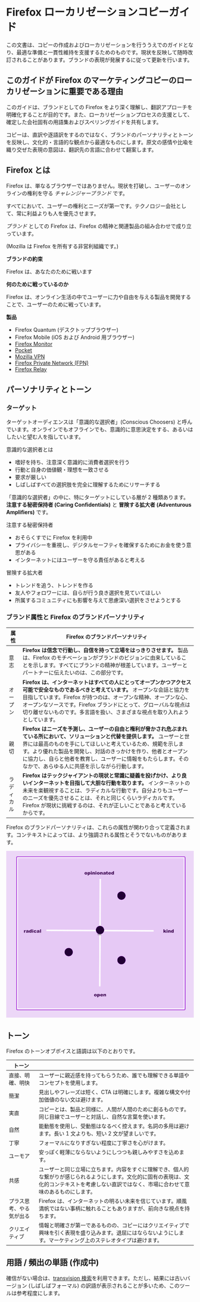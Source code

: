 Firefox ローカリゼーションコピーガイド
=======================

この文書は、コピーの作成およびローカリゼーションを行ううえでのガイドとなり、最適な準備と一貫性維持を支援するためのものです。現状を反映して随時改訂されることがあります。ブランドの表現が発展するに従って更新を行います。

このガイドが Firefox のマーケティングコピーのローカリゼーションに重要である理由
--------------------------------------------

このガイドは、ブランドとしての Firefox をより深く理解し、翻訳アプローチを明確化することが目的です。また、ローカリゼーションプロセスの支援として、確定した会社固有の用語集およびスペリングガイドを共有します。

コピーは、直訳や逐語訳をするのではなく、ブランドのパーソナリティとトーンを反映し、文化的・言語的な観点から最適なものにします。原文の感情や比喩を織り交ぜた表現の意図は、翻訳先の言語に合わせて翻案します。

Firefox とは
----------

Firefox は、単なるブラウザーではありません。現状を打破し、ユーザーのオンラインの権利を守る *チャレンジャーブランド* です。

すべてにおいて、ユーザーの権利とニーズが第一です。テクノロジー会社として、常に利益よりも人を優先させます。

*ブランド* としての Firefox は、Firefox の精神と関連製品の組み合わせで成り立っています。

\(Mozilla は Firefox を所有する非営利組織です。\)

**ブランドの約束** 

Firefox は、あなたのために戦います

**何のために戦っているのか** 

Firefox は、オンライン生活の中でユーザーに力や自由を与える製品を開発することで、ユーザーのために戦っています。

**製品** 

* Firefox Quantum \(デスクトップブラウザー\)
* Firefox Mobile \(iOS および Android 用ブラウザー\)
* [Firefox Monitor](https://monitor.firefox.com/)
* [Pocket](https://play.google.com/store/apps/)
* [Mozilla VPN](https://vpn.mozilla.org/)
* [Firefox Private Network \(FPN\)](https://fpn.firefox.com/)
* [Firefox Relay](https://relay.firefox.com/)

パーソナリティとトーン
-----------

### ターゲット

ターゲットオーディエンスは「意識的な選択者」\(Conscious Choosers\) と呼んでいます。オンラインでもオフラインでも、意識的に意思決定をする、あるいはしたいと望む人を指しています。

意識的な選択者とは

* 嗜好を持ち、注意深く意識的に消費者選択を行う
* 行動と自身の価値観・理想を一致させる
* 要求が厳しい
* しばしばすべての選択肢を完全に理解するためにリサーチする

「意識的な選択者」の中に、特にターゲットにしている層が 2 種類あります。 **注意する秘密保持者 \(Caring Confidentials\)** と **冒険する拡大者 \(Adventurous Amplifiers\)** です。

注意する秘密保持者

* おそらくすでに Firefox を利用中
* プライバシーを重視し、デジタルセーフティを確保するためにお金を使う意思がある
* インターネットにはユーザーを守る責任があると考える

冒険する拡大者

* トレンドを追う、トレンドを作る
* 友人やフォロワーには、自らが行う良き選択を見ていてほしい
* 所属するコミュニティにも影響を与えて思慮深い選択をさせようとする

### ブランド属性と Firefox のブランドパーソナリティ

| **属性** |                                                                                     **Firefox のブランドパーソナリティ**                                                                                     |
|--------|--------------------------------------------------------------------------------------------------------------------------------------------------------------------------------------------------|
| 意志     | **Firefox は信念で行動し、自信を持って立場をはっきりさせます。** 製品は、Firefox のモチベーションがブランドのビジョンに由来していることを示します。すべてにブランドの精神が根差しています。ユーザーとパートナーに伝えたいのは、この部分です。                                                                |
| オープン   | **Firefox は、インターネットはすべての人にとってオープンかつアクセス可能で安全なものであるべきと考えています。** オープンな会話と協力を目指しています。Firefox が持つのは、オープンな精神、オープンな心、オープンなソースです。Firefox ブランドにとって、グローバルな視点は切り離せないものです。多言語を扱い、さまざまな視点を取り入れようとしています。      |
| 親切     | **Firefox はニーズを予測し、ユーザーの自由と権利が脅かされ危ぶまれている所において、ソリューションと代替を提供します。** ユーザーと世界には最高のものを手にしてほしいと考えているため、規範を示します。より優れた製品を開発し、対話のきっかけを作り、他者とオープンに協力し、自らと他者を教育し、ユーザーに情報をもたらします。そのなかで、あらゆる人に共感を示しながら行動します。 |
| ラディカル  | **Firefox はテックジャイアントの現状と常識に疑義を投げかけ、より良いインターネットを目指して大胆な行動を取ります。** インターネットの未来を楽観視することは、ラディカルな行動です。自分よりもユーザーのニーズを優先させることは、それと同じくらいラディカルです。Firefox が現状に挑戦するのは、それが正しいことであると考えているからです。                 |

Firefox のブランドパーソナリティは、これらの属性が関わり合って定義されます。コンテキストによっては、より強調される属性とそうでないものがあります。

![Firefox パーソナリティマトリクス](../images/firefox_marketing/firefox_personality_en.png)

トーン
---

Firefox のトーンオブボイスと語調は以下のとおりです。

|     トーン      |                                                                                                    |
|--------------|----------------------------------------------------------------------------------------------------|
| 直接、明確、明快     | ユーザーに親近感を持ってもらうため、誰でも理解できる単語やコンセプトを使用します。                                                          |
| 簡潔           | 見出しやフレーズは短く、CTA は明確にします。複雑な構文や付加価値のない文は避けます。                                                       |
| 実直           | コピーとは、製品と同様に、人間が人間のために創るものです。同じ目線でユーザーと対話し、自然な言葉を使います。                                             |
| 自然           | 能動態を使用し、受動態はなるべく控えます。名詞の多用は避けます。長い 1 文よりも、短い 2 文が望ましいです。                                           |
| 丁寧           | フォーマルになりすぎない程度に丁寧さを心がけます。                                                                          |
| ユーモア         | 安っぽく軽薄にならないようにしつつも親しみやすさを込めます。                                                                     |
| 共感           | ユーザーと同じ立場に立ちます。内容をすぐに理解でき、個人的な繋がりが感じられるようにします。文化的に固有の表現は、文化的コンテキストを考慮しない直訳ではなく、市場に合わせて意味のあるものにします。 |
| プラス思考、やる気が出る | Firefox は、インターネットの明るい未来を信じています。順風満帆ではない事柄に触れることもありますが、前向きな視点を持ちます。                                 |
| クリエイティブ      | 情報と明確さが第一であるものの、コピーにはクリエイティブで興味を引く表現を盛り込みます。退屈にはならないようにします。マーケティング上のステレオタイプは避けます。                  |

用語 / 頻出の単語 \(作成中\)
--------------------

確信がない場合は、[transvision 検索](https://transvision.mozfr.org/)を利用できます。ただし、結果には古いバージョン \(しばしばフォーマル\) の訳語が表示されることが多いため、このツールは参考程度にします。

